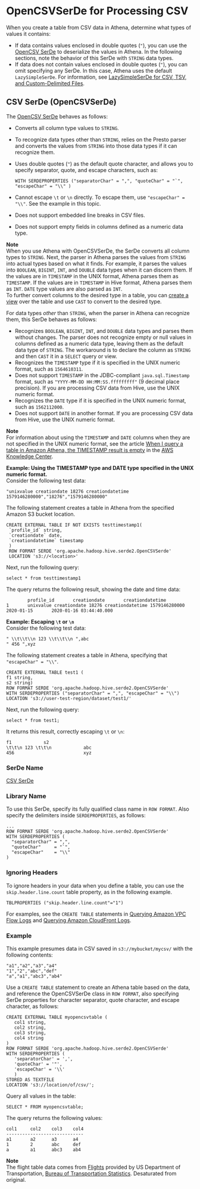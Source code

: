 # OpenCSVSerDe for Processing CSV<a name="csv-serde"></a>

When you create a table from CSV data in Athena, determine what types of values it contains:
+ If data contains values enclosed in double quotes \(`"`\), you can use the [OpenCSV SerDe](https://cwiki.apache.org/confluence/display/Hive/CSV+Serde) to deserialize the values in Athena\. In the following sections, note the behavior of this SerDe with `STRING` data types\.
+ If data does not contain values enclosed in double quotes \(`"`\), you can omit specifying any SerDe\. In this case, Athena uses the default `LazySimpleSerDe`\. For information, see [LazySimpleSerDe for CSV, TSV, and Custom\-Delimited Files](lazy-simple-serde.md)\.

## CSV SerDe \(OpenCSVSerDe\)<a name="csv-serde-opencsvserde"></a>

The [OpenCSV SerDe](https://cwiki.apache.org/confluence/display/Hive/CSV+Serde) behaves as follows:
+ Converts all column type values to `STRING`\.
+ To recognize data types other than `STRING`, relies on the Presto parser and converts the values from `STRING` into those data types if it can recognize them\.
+ Uses double quotes \(`"`\) as the default quote character, and allows you to specify separator, quote, and escape characters, such as: 

  ```
  WITH SERDEPROPERTIES ("separatorChar" = ",", "quoteChar" = "`", "escapeChar" = "\\" )
  ```
+ Cannot escape `\t` or `\n` directly\. To escape them, use `"escapeChar" = "\\"`\. See the example in this topic\.
+ Does not support embedded line breaks in CSV files\.
+ Does not support empty fields in columns defined as a numeric data type\.

**Note**  
When you use Athena with OpenCSVSerDe, the SerDe converts all column types to `STRING`\. Next, the parser in Athena parses the values from `STRING` into actual types based on what it finds\. For example, it parses the values into `BOOLEAN`, `BIGINT`, `INT`, and `DOUBLE` data types when it can discern them\. If the values are in `TIMESTAMP` in the UNIX format, Athena parses them as `TIMESTAMP`\. If the values are in `TIMESTAMP` in Hive format, Athena parses them as `INT`\. `DATE` type values are also parsed as `INT`\.   
 To further convert columns to the desired type in a table, you can [create a view](views.md) over the table and use `CAST` to convert to the desired type\.

For data types *other* than `STRING`, when the parser in Athena can recognize them, this SerDe behaves as follows:
+ Recognizes `BOOLEAN`, `BIGINT`, `INT`, and `DOUBLE` data types and parses them without changes\. The parser does not recognize empty or null values in columns defined as a numeric data type, leaving them as the default data type of `STRING`\. The workaround is to declare the column as `STRING` and then `CAST` it in a `SELECT` query or view\.
+ Recognizes the `TIMESTAMP` type if it is specified in the UNIX numeric format, such as `1564610311`\.
+ Does not support `TIMESTAMP` in the JDBC\-compliant `java.sql.Timestamp` format, such as `"YYYY-MM-DD HH:MM:SS.fffffffff"` \(9 decimal place precision\)\. If you are processing CSV data from Hive, use the UNIX numeric format\.
+ Recognizes the `DATE` type if it is specified in the UNIX numeric format, such as `1562112000`\.
+ Does not support `DATE` in another format\. If you are processing CSV data from Hive, use the UNIX numeric format\.

**Note**  
For information about using the `TIMESTAMP` and `DATE` columns when they are not specified in the UNIX numeric format, see the article [When I query a table in Amazon Athena, the TIMESTAMP result is empty](https://aws.amazon.com/premiumsupport/knowledge-center/query-table-athena-timestamp-empty/) in the [AWS Knowledge Center](https://aws.amazon.com/premiumsupport/knowledge-center/)\.

**Example: Using the TIMESTAMP type and DATE type specified in the UNIX numeric format\.**  
Consider the following test data:  

```
"unixvalue creationdate 18276 creationdatetime 1579146280000","18276","1579146280000"
```
The following statement creates a table in Athena from the specified Amazon S3 bucket location\.  

```
CREATE EXTERNAL TABLE IF NOT EXISTS testtimestamp1(
 `profile_id` string,
 `creationdate` date,
 `creationdatetime` timestamp
 )
 ROW FORMAT SERDE 'org.apache.hadoop.hive.serde2.OpenCSVSerde'
 LOCATION 's3://<location>'
```
Next, run the following query:   

```
select * from testtimestamp1
```
The query returns the following result, showing the date and time data:  

```
        profile_id       creationdate       creationdatetime
1       unixvalue creationdate 18276 creationdatetime 1579146280000       2020-01-15       2020-01-16 03:44:40.000
```

**Example: Escaping `\t` or `\n`**  
Consider the following test data:  

```
" \\t\\t\\n 123 \\t\\t\\n ",abc
" 456 ",xyz
```
The following statement creates a table in Athena, specifying that `"escapeChar" = "\\"`\.   

```
CREATE EXTERNAL TABLE test1 (
f1 string,
s2 string) 
ROW FORMAT SERDE 'org.apache.hadoop.hive.serde2.OpenCSVSerde' 
WITH SERDEPROPERTIES ("separatorChar" = ",", "escapeChar" = "\\") 
LOCATION 's3://user-test-region/dataset/test1/'
```
Next, run the following query:   

```
select * from test1;
```
It returns this result, correctly escaping `\t` or `\n`:  

```
f1            s2
\t\t\n 123 \t\t\n            abc
456                          xyz
```

### SerDe Name<a name="serde-name"></a>

 [CSV SerDe](https://cwiki.apache.org/confluence/display/Hive/CSV+Serde) 

### Library Name<a name="library-name"></a>

To use this SerDe, specify its fully qualified class name in `ROW FORMAT`\. Also specify the delimiters inside `SERDEPROPERTIES`, as follows:

```
...
ROW FORMAT SERDE 'org.apache.hadoop.hive.serde2.OpenCSVSerde'
WITH SERDEPROPERTIES (
  "separatorChar" = ",",
  "quoteChar"     = "`",
  "escapeChar"    = "\\"
)
```

### Ignoring Headers<a name="csv-serde-opencsvserde-ignoring-headers"></a>

To ignore headers in your data when you define a table, you can use the `skip.header.line.count` table property, as in the following example\.

```
TBLPROPERTIES ("skip.header.line.count"="1")
```

For examples, see the `CREATE TABLE` statements in [Querying Amazon VPC Flow Logs](vpc-flow-logs.md) and [Querying Amazon CloudFront Logs](cloudfront-logs.md)\.

### Example<a name="example"></a>

This example presumes data in CSV saved in `s3://mybucket/mycsv/` with the following contents:

```
"a1","a2","a3","a4"
"1","2","abc","def"
"a","a1","abc3","ab4"
```

Use a `CREATE TABLE` statement to create an Athena table based on the data, and reference the OpenCSVSerDe class in `ROW FORMAT`, also specifying SerDe properties for character separator, quote character, and escape character, as follows:

```
CREATE EXTERNAL TABLE myopencsvtable (
   col1 string,
   col2 string,
   col3 string,
   col4 string
)
ROW FORMAT SERDE 'org.apache.hadoop.hive.serde2.OpenCSVSerde'
WITH SERDEPROPERTIES (
   'separatorChar' = ',',
   'quoteChar' = '"',
   'escapeChar' = '\\'
   )
STORED AS TEXTFILE
LOCATION 's3://location/of/csv/';
```

Query all values in the table:

```
SELECT * FROM myopencsvtable;
```

The query returns the following values:

```
col1     col2    col3    col4
-----------------------------
a1       a2      a3      a4
1        2       abc     def
a        a1      abc3    ab4
```

**Note**  
The flight table data comes from [Flights](http://www.transtats.bts.gov/DL_SelectFields.asp?Table_ID=236&amp;DB_Short_Name=On-Time) provided by US Department of Transportation, [Bureau of Transportation Statistics](http://www.transtats.bts.gov/)\. Desaturated from original\.